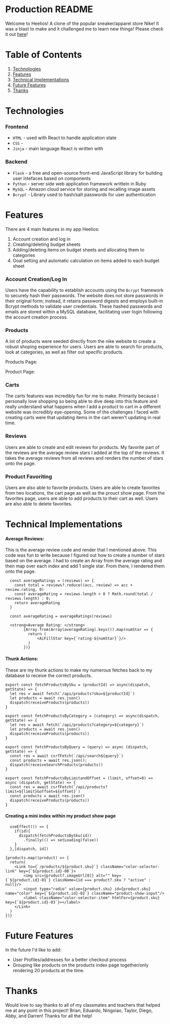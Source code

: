 # Production README

Welcome to Heelios! A clone of the popular sneaker/apparel store Nike! It was a blast to make and it challenged me to learn new things! Please check it out [here](https://heelios.herokuapp.com/)!
# Table of Contents
1. [Technologies](#technologies)
2. [Features](#features)
3. [Technical Implementations](#technical-implementations)
4. [Future Features](#future-features)
5. [Thanks](#thanks)

# Technologies

### Frontend
+ ```HTML``` - used with React to handle application state
+ ```CSS``` -
+ ```Jinja``` - main language React is written with
### Backend
+ ```Flask``` - a free and open-source front-end JavaScript library for building user intefaces based on components
+ ```Python``` - server side web application framework writtein in Ruby
+ ```MySQL``` - Amazon cloud service for storing and recalling image assets
+ ```Bcrypt``` - Library used to hash/salt passwords for user authentication

# Features
There are 4 main features in my app Heelios:
1. Account creation and log in
2. Creating/deleting budget sheets 
3. Adding/deleting items on budget sheets and allocating them to categories
4. Goal setting and automatic calculation on items added to each budget sheet

### Account Creation/Log In

Users have the capability to establish accounts using the ```Bcrypt``` framework to securely hash their passwords. The website does not store passwords in their original form; instead, it retains password digests and employs built-in Bcrypt methods to validate user credentials. These hashed passwords and emails are stored within a MySQL database, facilitating user login following the account creation process.

### Products

A lot of products were seeded directly from the nike website to create a robust shoping experience for users. Users are able to search for products, look at categories, as well as filter out specific products.

Products Page:
<br>


Product Page:
<br>



### Carts
The carts features was incredibly fun for me to make. Primarily because I personally love shopping so being able to dive deep into this feature and really understand what happens when I add a product to cart in a different website was incredibly eye-opening. Some of the challenges I faced with creating carts were that updating items in the cart weren't updating in real time. 



### Reviews

Users are able to create and edit reviews for products. My favorite part of the reviews are the average review stars I added at the top of the reviews. It takes the average reviews from all reviews and renders the number of stars onto the page. 



### Product Favoriting

Users are also able to favorite products. Users are able to create favorites from two locations, the cart page as well as the prouct show page. From the favorites page, users are able to add products to their cart as well. Users are also able to delete favorites.



# Technical Implementations

#### Average Reviews:
This is the average review code and render that I mentioned above. This code was fun to write because I figured out how to create a number of stars based on the average. I had to create an Array from the average rating and then map over each index and add 1 single star. From there, I rendered them onto the page.
```JS
  const averageRatings = (reviews) => {
    const total = reviews?.reduce((acc, review) => acc + review.rating, 0)
    const averageRating = reviews.length > 0 ? Math.round(total / reviews.length) : 0;
    return averageRating
  }

  const averageRating = averageRatings(reviews)

  <strong>Average Rating: </strong> 
        {Array.from(Array(averageRating).keys()).map(numStar => {
          return (
              <AiFillStar key={`rating-${numStar}`}/>
          )
        })}
```


#### Thunk Actions:
These are my thunk actions to make my numerous fetches back to my database to receive the correct products. 
```JS
export const fetchProductsBySku = (productId) => async(dispatch, getState) => {
  let res = await fetch(`/api/products?sku=${productId}`)
  let products = await res.json()
  dispatch(receiveProducts(products))
}

export const fetchProductsByCategory = (category) => async(dispatch, getState) => {
  let res = await fetch(`/api/products?category=${category}`)
  let products = await res.json()
  dispatch(receiveProducts(products))
}

export const fetchProductsByQuery = (query) => async (dispatch, getState) => {
  const res = await csrfFetch(`/api/search${query}`)
  const products = await res.json();
  dispatch(receiveSearchProducts(products))
}

export const fetchProductsByLimitandOffset = (limit, offset=0) => async (dispatch, getState) => {
  const res = await csrfFetch(`/api/products?limit=${limit}&offset=${offset}`)
  const products = await res.json()
  dispatch(receiveProducts(products))
}
```
#### Creating a mini index within my product show page

```JS
  useEffect(() => {
    if(id){
      dispatch(fetchProductsBySku(id))
        .finally(() => setLoading(false))
    }
  },[dispatch, id])

{products.map((product) => {
  return(
    <Link to={`/products/${product.sku}`} className="color-selector-link" key={`${product.id}-00`}>
        <img src={product?.imageUrl[0]} alt="" key={`${product.id}-01`} className={id === product?.sku ? "active" : null}/>
        <input type="radio" value={product.sku} id={product.sku} name="color" key={`${product.id}-02`} className="product-show-input"/>
        <label className="color-selector-item" htmlFor={product.sku} key={`${product.id}-03`}></label>
    </Link>
  )
})}
```


# Future Features

In the future I'd like to add:
+ User Profiles/addresses for a better checkout process
+ Grouping like products on the products index page together/only rendering 20 products at the time.

# Thanks

Would love to say thanks to all of my classmates and teachers that helped me at any point in this project! Brian, Eduardo, Ningxiao, Taylor, Diego, Abby, and Darren! Thanks for all the help!
